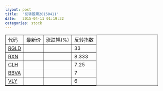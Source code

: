 ```yaml
---
layout: post
title:  "反转股票20150411"
date:   2015-04-11 01:19:32
categories: stock
---
```


<script type="text/javascript">
var stockList = []
stockList.push('gb_rgld');
stockList.push('gb_rxn');
stockList.push('gb_clh');
stockList.push('gb_bbva');
stockList.push('gb_vly');
</script>

<table border="1">
 <tr>
 <td>代码</td>
  <td>最新价</td>
  <td>涨跌幅(%)</td>
 <td>反转指数</td>
</tr>
  <tr id="rgld"><td><a href="http://stock.finance.sina.com.cn/usstock/quotes/RGLD.html" target="_blank">RGLD</a></td><td></td><td></td><td>33</td></tr>
  <tr id="rxn"><td><a href="http://stock.finance.sina.com.cn/usstock/quotes/RXN.html" target="_blank">RXN</a></td><td></td><td></td><td>8.333</td></tr>
  <tr id="clh"><td><a href="http://stock.finance.sina.com.cn/usstock/quotes/CLH.html" target="_blank">CLH</a></td><td></td><td></td><td>7.25</td></tr>
  <tr id="bbva"><td><a href="http://stock.finance.sina.com.cn/usstock/quotes/BBVA.html" target="_blank">BBVA</a></td><td></td><td></td><td>7</td></tr>
  <tr id="vly"><td><a href="http://stock.finance.sina.com.cn/usstock/quotes/VLY.html" target="_blank">VLY</a></td><td></td><td></td><td>6</td></tr>
</table>
